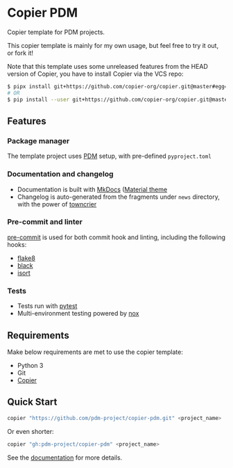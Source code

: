 # Copier PDM

Copier template for PDM projects.

This copier template is mainly for my own usage, but feel free to try it out, or fork it!

Note that this template uses some unreleased features from the HEAD version of Copier, you have to install Copier via the VCS repo:

```bash
$ pipx install git+https://github.com/copier-org/copier.git@master#egg=copier
# OR
$ pip install --user git+https://github.com/copier-org/copier.git@master#egg=copier
```

## Features

### Package manager

The template project uses [PDM](https://pdm.fming.dev) setup, with pre-defined `pyproject.toml`

### Documentation and changelog

- Documentation is built with [MkDocs](https://github.com/mkdocs/mkdocs)
  ([Material theme](https://github.com/squidfunk/mkdocs-material)
- Changelog is auto-generated from the fragments under `news` directory, with the power of [towncrier](https://pypi.org/project/towncrier/)

### Pre-commit and linter

[pre-commit](https://pre-commit.com/) is used for both commit hook and linting, including the following hooks:

- [flake8](https://gitlab.com/pycqa/flake8)
- [black](https://github.com/psf/black)
- [isort](https://github.com/timothycrosley/isort)

### Tests

- Tests run with [pytest](https://pytest.org/)
- Multi-environment testing powered by [nox](https://nox.thea.codes/)

## Requirements

Make below requirements are met to use the copier template:

- Python 3
- Git
- [Copier](https://copier.readthedocs.io/en/stable/)

## Quick Start

```bash
copier "https://github.com/pdm-project/copier-pdm.git" <project_name>
```

Or even shorter:

```bash
copier "gh:pdm-project/copier-pdm" <project_name>
```

See the [documentation](https://copier-pdm.fming.dev) for more details.
